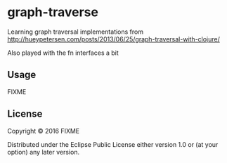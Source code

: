 # graph-traverse

Learning graph traversal implementations from http://hueypetersen.com/posts/2013/06/25/graph-traversal-with-clojure/

Also played with the fn interfaces a bit

## Usage

FIXME

## License

Copyright © 2016 FIXME

Distributed under the Eclipse Public License either version 1.0 or (at
your option) any later version.
